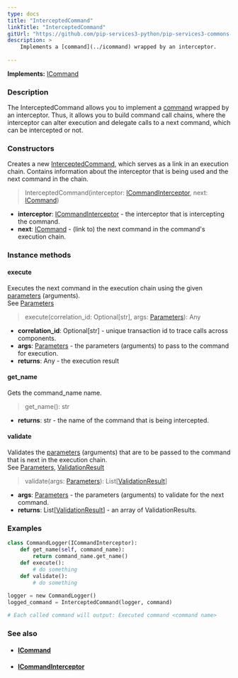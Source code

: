 ```yaml
---
type: docs
title: "InterceptedCommand"
linkTitle: "InterceptedCommand"
gitUrl: "https://github.com/pip-services3-python/pip-services3-commons-python"
description: > 
    Implements a [command](../icommand) wrapped by an interceptor.
    
---
```


**Implements:** [ICommand](../icommand)

### Description

The InterceptedCommand allows you  to implement a [command](../icommand) wrapped by an interceptor. Thus, it allows you to build command call chains, where the interceptor can alter execution and delegate calls to a next command, which can be intercepted or not.

### Constructors
Creates a new [InterceptedCommand](), which serves as a link in an execution chain. Contains information 
about the interceptor that is being used and the next command in the chain.

> InterceptedCommand(interceptor: [ICommandInterceptor](../icommand_interceptor), next: [ICommand](../icommand))

- **interceptor**: [ICommandInterceptor](../icommand_interceptor) - the interceptor that is intercepting the command.
- **next**: [ICommand](../icommand) - (link to) the next command in the command's execution chain.


### Instance methods

#### execute
Executes the next command in the execution chain using the given [parameters](../../run/parameters) (arguments).  
See [Parameters](../../run/parameters)

> execute(correlation_id: Optional[str], args: [Parameters](../../run/parameters)): Any

- **correlation_id**: Optional[str] - unique transaction id to trace calls across components.
- **args**: [Parameters](../../run/parameters) - the parameters (arguments) to pass to the command for execution.
- **returns**: Any - the execution result

#### get_name
Gets the command_name name.

> get_name(): str

- **returns**: str - the name of the command that is being intercepted.


#### validate
Validates the [parameters](../../run/parameters) (arguments) that are to be passed to the command that is next 
in the execution chain.  
See [Parameters](../../run/parameters), [ValidationResult](../../validate/validation_result)

> validate(args: [Parameters](../../run/parameters)): List[[ValidationResult](../../validate/validation_result)]

- **args**: [Parameters](../../run/parameters) - the parameters (arguments) to validate for the next command.
- **returns**: List[[ValidationResult](../../validate/validation_result)] - an array of ValidationResults.

### Examples

```python
class CommandLogger(ICommandInterceptor):
    def get_name(self, command_name):
        return command_name.get_name()
    def execute():
        # do something
    def validate():
        # do something
   
logger = new CommandLogger()
logged_command = InterceptedCommand(logger, command)

# Each called command will output: Executed command <command name>
```

### See also
- #### [ICommand](../icommand)
- #### [ICommandInterceptor](../icommand_interceptor)
